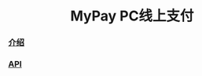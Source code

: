 <h1 align="center">MyPay PC线上支付</h1>

### <a href="intro.md"> 介绍 </a>

### <a href="api.md"> API </a>

